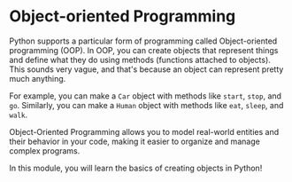 # Object-oriented Programming

Python supports a particular form of programming called Object-oriented programming (OOP). In OOP, you can create objects that represent things and define what they do using methods (functions attached to objects). This sounds very vague, and that's because an object can represent pretty much anything.

For example, you can make a `Car` object with methods like `start`, `stop`, and `go`. Similarly, you can make a `Human` object with methods like `eat`, `sleep`, and `walk`. 

Object-Oriented Programming allows you to model real-world entities and their behavior in your code, making it easier to organize and manage complex programs.

In this module, you will learn the basics of creating objects in Python!


